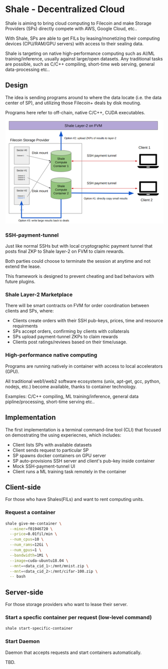 # Shale - Decentralized Cloud

Shale is aiming to bring cloud computing to Filecoin and make Storage Providers (SPs) directly compete with AWS, Google Cloud, etc..

With Shale, SPs are able to get FILs by leasing/monetizing their computing devices (CPU/RAM/GPU servers) with access to their sealing data.

Shale is targeting on native high-performance computing such as AI/ML training/inference, usually against large/open datasets. Any traditional tasks are possible, such as C/C++ compiling, short-time web serving, general data-processing etc..

## Design

The idea is sending programs around to where the data locate (i.e. the data center of SP), and utilizing those Filecoin+ deals by disk mouting.

Programs here refer to off-chain, native C/C++, CUDA executables.

![architecture](doc/shale_architecture.png)

### SSH-payment-tunnel

Just like normal SSHs but with local cryptographic payment tunnel that posts final ZKP to Shale layer-2 on FVM to claim rewards.

Both parties could choose to terminate the session at anytime and not extend the lease.

This framework is designed to prevent cheating and bad behaviors with future plugins.

### Shale Layer-2 Marketplace

There will be smart contracts on FVM for order coordination between clients and SPs, where:

* Clients create orders with their SSH pub-keys, prices, time and resource requirments
* SPs accept orders, confirming by clients with collaterals
* SPs upload payment-tunnel ZKPs to claim rewards
* Clients post ratings/reviews based on their time/usage.

### High-performance native computing

Programs are running natively in container with access to local accelerators (GPU).

All traditional web1/web2 software ecosystems (unix, apt-get, gcc, python, nodejs, etc.) become available, thanks to container technology.

Examples: C/C++ compiling, ML training/inference, general data pipline/processing, short-time serving etc.. 

## Implementation

The first implementation is a terminal command-line tool (CLI) that focused on demostrating the using experiecnes, which includes:

* Client lists SPs with available datasets 
* Client sends request to particular SP
* SP spawns docker containers on GPU server
* SP auto-provisions SSH server and client's pub-key inside container
* Mock SSH-payment-tunnel UI
* Client runs a ML training task remotely in the container

## Client-side

For those who have Shales(FILs) and want to rent computing units.

### Request a container
```bash
shale give-me-container \
  --miner=f01946720 \
  --price=0.01fil/min \
  --num_cpus=10 \
  --num_rams=12Gi \
  --num_gpus=1 \
  --bandwidth=1Mi \
  --image=cuda-ubuntu18.04 \
  --mnt=<data_cid_1>:/mnt/mnist.zip \
  --mnt=<data_cid_2>:/mnt/cifar-100.zip \
  -- bash
```

## Server-side

For those storage providers who want to lease their server.

### Start a specfic container per request (low-level command)

```bash
shale start-specific-container
```

### Start Daemon

Daemon that accepts requests and start containers automatically.

TBD.
